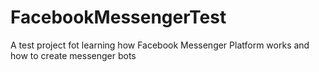 # FacebookMessengerTest
A test project fot learning how Facebook Messenger Platform works and how to create messenger bots

